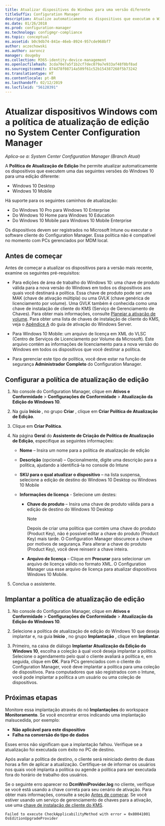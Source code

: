 ```yaml
---
title: Atualizar dispositivos do Windows para uma versão diferente
titleSuffix: Configuration Manager
description: Atualize automaticamente os dispositivos que executam o Windows 10 Desktop ou Windows 10 Mobile para outra edição com o Configuration Manager.
ms.date: 01/26/2018
ms.prod: configuration-manager
ms.technology: configmgr-compliance
ms.topic: conceptual
ms.assetid: b0c9db74-841e-46eb-8924-957cde968bf7
author: aczechowski
ms.author: aaroncz
manager: dougeby
ms.collection: M365-identity-device-management
ms.openlocfilehash: 3cda70e7a5f1b2cf7dec079a7e933af48f0bf8ad
ms.sourcegitcommit: 874d78f08714a509f61c52b154387268f5b73242
ms.translationtype: HT
ms.contentlocale: pt-BR
ms.lasthandoff: 02/12/2019
ms.locfileid: "56128391"
---
```

# <a name="upgrade-windows-devices-with-the-edition-upgrade-policy-in-system-center-configuration-manager"></a>Atualizar dispositivos Windows com a política de atualização de edição no System Center Configuration Manager

*Aplica-se a: System Center Configuration Manager (Branch Atual)*


A **Política de Atualização de Edição** lhe permite atualizar automaticamente os dispositivos que executem uma das seguintes versões do Windows 10 para uma edição diferente:

- Windows 10 Desktop
- Windows 10 Mobile

Há suporte para os seguintes caminhos de atualização:

- Do Windows 10 Pro para Windows 10 Enterprise
- Do Windows 10 Home para Windows 10 Education
- Do Windows 10 Mobile para Windows 10 Mobile Enterprise

Os dispositivos devem ser registrados no Microsoft Intune ou executar o software cliente do Configuration Manager. Essa política não é compatível no momento com PCs gerenciados por MDM local.

## <a name="before-you-start"></a>Antes de começar  
 Antes de começar a atualizar os dispositivos para a versão mais recente, examine os seguintes pré-requisitos:  

-   Para edições de área de trabalho do Windows 10: uma chave de produto válida para a nova versão do Windows em todos os dispositivos aos quais você destinará a política. Essa chave de produto pode ser uma MAK (chave de ativação múltipla) ou uma GVLK (chave genérica de licenciamento por volume). Uma GVLK também é conhecida como uma chave de instalação de cliente do KMS (Serviço de Gerenciamento de Chaves). Para obter mais informações, consulte [Planejar a ativação de volume](https://docs.microsoft.com/windows/deployment/volume-activation/plan-for-volume-activation-client). Para obter uma lista de chaves de instalação de cliente do KMS, veja o [Apêndice A](https://docs.microsoft.com/windows-server/get-started/kmsclientkeys) do guia de ativação do Windows Server. <!--496871-->  

-   Para Windows 10 Mobile: um arquivo de licença em XML do VLSC (Centro de Serviços de Licenciamento por Volume da Microsoft). Este arquivo contém as informações de licenciamento para a nova versão do Windows em todos os dispositivos que você destinar a política.

- Para gerenciar este tipo de política, você deve estar na função de segurança **Administrador Completo** do Configuration Manager.

## <a name="configure-the-edition-upgrade-policy"></a>Configurar a política de atualização de edição  

1.  No console do Configuration Manager, clique em **Ativos e Conformidade** > **Configurações de Conformidade** > **Atualização da Edição do Windows 10**.  

3.  Na guia **Início** , no grupo **Criar** , clique em **Criar Política de Atualização de Edição**.  

4.  Clique em **Criar Política**.  

5.  Na página **Geral** do **Assistente de Criação de Política de Atualização de Edição**, especifique as seguintes informações:  

    -   **Nome** – Insira um nome para a política de atualização de edição  

    -   **Descrição** (opcional) – Opcionalmente, digite uma descrição para a política, ajudando a identificá-la no console do Intune  

    -   **SKU para o qual atualizar o dispositivo** – na lista suspensa, selecione a edição de destino do Windows 10 Desktop ou Windows 10 Mobile  

    -   **Informações de licença** - Selecione um destes:  

        -   **Chave do produto** – Insira uma chave de produto válida para a edição de destino do Windows 10 Desktop  

            > [!NOTE]  
            >  Depois de criar uma política que contém uma chave do produto (Product Key), não é possível editar a chave do produto (Product Key) mais tarde. O Configuration Manager obscurece a chave por motivos de segurança. Para alterar a chave do produto (Product Key), você deve reinserir a chave inteira.  

        -   **Arquivo de licença** – Clique em **Procurar** para selecionar um arquivo de licença válido no formato XML. O Configuration Manager usa esse arquivo de licença para atualizar dispositivos Windows 10 Mobile.  

6.  Conclua o assistente.  


## <a name="deploy-the-edition-upgrade-policy"></a>Implantar a política de atualização de edição  

1.  No console do Configuration Manager, clique em **Ativos e Conformidade** > **Configurações de Conformidade** > **Atualização da Edição do Windows 10**.  

3.  Selecione a política de atualização de edição do Windows 10 que deseja implantar e, na guia **Início** , no grupo **Implantação** , clique em **Implantar**.  

4.  Primeiro, na caixa de diálogo **Implantar Atualização da Edição do Windows 10**, escolha a coleção à qual você deseja implantar a política. Selecione o agendamento pelo qual o cliente avaliará a política e, em seguida, clique em **OK**. Para PCs gerenciados com o cliente do Configuration Manager, você deve implantar a política para uma coleção de dispositivos. Para computadores que são registrados com o Intune, você pode implantar a política a um usuário ou uma coleção de dispositivos. 



## <a name="next-steps"></a>Próximas etapas

Monitore essa implantação através do nó **Implantações** do workspace **Monitoramento**. Se você encontrar erros indicando uma implantação malsucedida, por exemplo:
- **Não aplicável para este dispositivo**
- **Falha na conversão do tipo de dados**

Esses erros não significam que a implantação falhou. Verifique se a atualização foi executada com êxito no PC de destino.

Após avaliar a política de destino, o cliente será reiniciado dentro de duas horas a fim de aplicar a atualização. Certifique-se de informar os usuários nos quais você implanta a política ou agende a política para ser executada fora do horário de trabalho dos usuários.

Se o seguinte erro aparecer no **DcmWmiProvider.log** no cliente, verifique se você está usando a chave correta para seu cenário de ativação. Para obter mais informações, consulte a seção [Antes de começar](#before-you-start). Se você estiver usando um serviço de gerenciamento de chaves para a ativação, use uma [chave de instalação de cliente do KMS](https://docs.microsoft.com/windows-server/get-started/kmsclientkeys).  <!-- 496871 -->   

`Failed to execute CheckApplicabilityMethod with error = 0x80041001 OsEditionUpgradeProvider`
